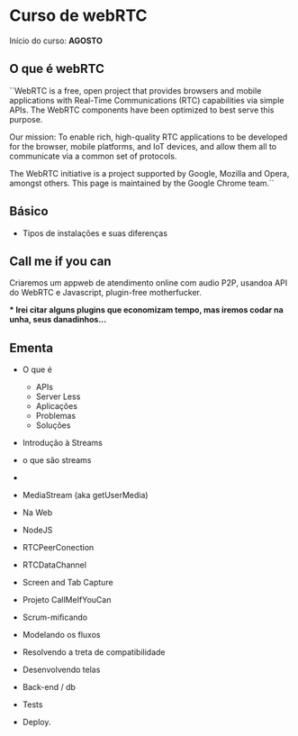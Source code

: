 # Curso de webRTC
Início do curso: __AGOSTO__


## O que é webRTC

``WebRTC is a free, open project that provides browsers and mobile applications with Real-Time Communications (RTC) capabilities via simple APIs. The WebRTC components have been optimized to best serve this purpose.

Our mission: To enable rich, high-quality RTC applications to be developed for the browser, mobile platforms, and IoT devices, and allow them all to communicate via a common set of protocols.

The WebRTC initiative is a project supported by Google, Mozilla and Opera, amongst others. This page is maintained by the Google Chrome team.``

## Básico

* Tipos de instalações e suas diferenças


## Call me if you can
Criaremos um appweb de atendimento online com audio P2P, usandoa API do WebRTC e Javascript, plugin-free motherfucker.

__* Irei citar alguns plugins que economizam tempo, mas iremos codar na unha, seus danadinhos...__

## Ementa

- O que é
  - APIs
  - Server Less
  - Aplicações
  - Problemas
  - Soluções

- Introdução à Streams
 - o que são streams
 -


- MediaStream (aka getUserMedia)
 - Na Web
 - NodeJS

- RTCPeerConection
- RTCDataChannel
- Screen and Tab Capture


- Projeto CallMeIfYouCan
 - Scrum-mificando
 - Modelando os fluxos
 - Resolvendo a treta de compatibilidade
 - Desenvolvendo telas
 - Back-end / db
 - Tests
 - Deploy.

